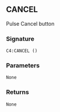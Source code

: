 ## CANCEL

Pulse Cancel button


### Signature

`C4:CANCEL ()`


### Parameters

`None`


### Returns

`None`